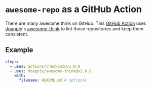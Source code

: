# `awesome-repo` as a GitHub Action

There are many awesome think on GitHub. This [GitHub Action](https://github.com/features/actions) uses
[doapply](https://github.com/doapply)'s [awesome-think](https://github.com/doapply/awesome-think) to lint those repositories and
keep them consistent.

## Example

```yaml
steps:
  - uses: actions/checkout@v1.0.0
  - uses: doapply/awesome-think@v2.0.0
    with:
      filename: README.md # optional
```
